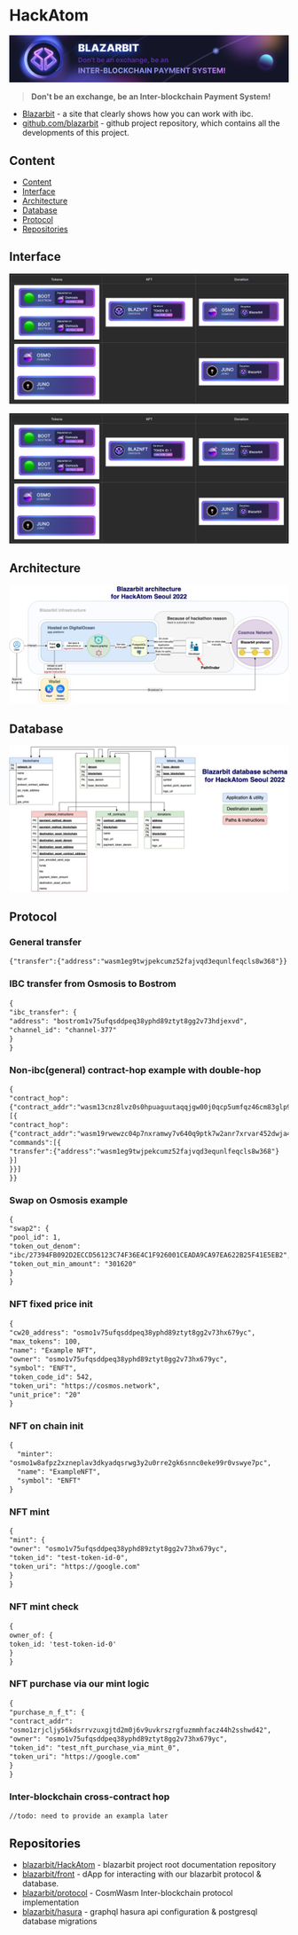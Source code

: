 # HackAtom

![logo](./resources/logo.jpg)

> **Don't be an exchange, be an Inter-blockchain Payment System!**

* [Blazarbit](https://blazarbit.com/) - a site that clearly shows how you can work with ibc.
* [github.com/blazarbit](https://github.com/blazarbit) - github project repository, which contains all the developments of this project.

## Content
* [Content](#Content)
* [Interface](#Interface)
* [Architecture](#Architecture)
* [Database](#Database)
* [Protocol](#Database)
* [Repositories](#Repositories)

## Interface

![](./resources/screenshots/10.PNG)

![](./resources/screenshots/11.PNG)

[comment]: <> ( Tokens                              |  NFT                                 | Donation                            |)

[comment]: <> (:----------------------------------:|:------------------------------------:|:-----------------------------------:|)

[comment]: <> ( ![]&#40;./resources/screenshots/1.PNG&#41;  |  ![]&#40;./resources/screenshots/3.png&#41;  | ![]&#40;./resources/screenshots/4.PNG&#41; |)

[comment]: <> ( ![]&#40;./resources/screenshots/2.PNG&#41;  |                                      | ![]&#40;./resources/screenshots/5.PNG&#41; |)

[comment]: <> (Initial form                        |  On one chain exchange example       | Inter-blockchain NFT purchase       | Modal first state |)

[comment]: <> (:----------------------------------:|:------------------------------------:|:-----------------------------------:|:----:|)

[comment]: <> (![]&#40;./resources/screenshots/6.PNG&#41;  |  ![]&#40;./resources/screenshots/8.png&#41;  | ![]&#40;./resources/screenshots/9.PNG&#41;  | ![]&#40;./resources/screenshots/7.PNG&#41; |)


## Architecture

![logo](./resources/architecture.jpeg)

## Database

![logo](./resources/database.jpeg)

## Protocol

### General transfer
```
{"transfer":{"address":"wasm1eg9twjpekcumz52fajvqd3equnlfeqcls8w368"}}
```

### IBC transfer from Osmosis to Bostrom
```
{
"ibc_transfer": {
"address": "bostrom1v75ufqsddpeq38yphd89ztyt8gg2v73hdjexvd",
"channel_id": "channel-377"
}
}
```
### Non-ibc(general) contract-hop example with double-hop
```
{
"contract_hop":{"contract_addr":"wasm13cnz8lvz0s0hpuaguutaqqjgw00j0qcp5umfqz46cm83glp97pnse2qyfx","commands":[{
"contract_hop":{"contract_addr":"wasm19rwewzc04p7nxramwy7v640q9ptk7w2anr7xrvar452dwja468cqta0pee", "commands":[{
"transfer":{"address":"wasm1eg9twjpekcumz52fajvqd3equnlfeqcls8w368"}
}]
}}]
}}
```
### Swap on Osmosis example
```
{
"swap2": {
"pool_id": 1,
"token_out_denom": "ibc/27394FB092D2ECCD56123C74F36E4C1F926001CEADA9CA97EA622B25F41E5EB2",
"token_out_min_amount": "301620"
}
}
```
### NFT fixed price init
```
{
"cw20_address": "osmo1v75ufqsddpeq38yphd89ztyt8gg2v73hx679yc",
"max_tokens": 100,
"name": "Example NFT",
"owner": "osmo1v75ufqsddpeq38yphd89ztyt8gg2v73hx679yc",
"symbol": "ENFT",
"token_code_id": 542,
"token_uri": "https://cosmos.network",
"unit_price": "20"
}
```
### NFT on chain init
```
{
  "minter": "osmo1w8afpz2xzneplav3dkyadqsrwg3y2u0rre2gk6snnc0eke99r0vswye7pc",
  "name": "ExampleNFT",
  "symbol": "ENFT"
}
```

### NFT mint
```
{
"mint": {
"owner": "osmo1v75ufqsddpeq38yphd89ztyt8gg2v73hx679yc",
"token_id": "test-token-id-0",
"token_uri": "https://google.com"
}
}
```
### NFT mint check
```
{
owner_of: {
token_id: 'test-token-id-0'
}
}
```
### NFT purchase via our mint logic
```
{
"purchase_n_f_t": {
"contract_addr": "osmo1zrjcljy56kdsrrvzuxgjtd2m0j6v9uvkrszrgfuzmmhfacz44h2sshwd42",
"owner": "osmo1v75ufqsddpeq38yphd89ztyt8gg2v73hx679yc",
"token_id": "test_nft_purchase_via_mint_0",
"token_uri": "https://google.com"
}
}
```
### Inter-blockchain cross-contract hop
```
//todo: need to provide an exampla later
```

## Repositories

* [blazarbit/HackAtom](https://github.com/blazarbit/HackAtom) - blazarbit project root documentation repository
* [blazarbit/front](https://github.com/blazarbit/front) - dApp for interacting with our blazarbit protocol & database.
* [blazarbit/protocol](https://github.com/blazarbit/protocol) - CosmWasm Inter-blockchain protocol implementation
* [blazarbit/hasura](https://github.com/blazarbit/hasura) - graphql hasura api configuration & postgresql database migrations
